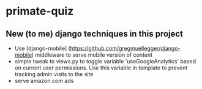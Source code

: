 primate-quiz
============

## New (to me) django techniques in this project

* Use [django-mobile] (https://github.com/gregmuellegger/django-mobile) middleware to serve mobile version of content
* simple tweak to views.py to toggle variable 'useGoogleAnalytics' based on current user permissions.  Use this variable in template to prevent tracking admin visits to the site
* serve amazon.com ads
